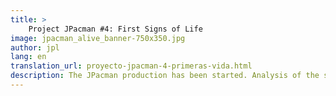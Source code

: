 ```yaml
---
title: >
    Project JPacman #4: First Signs of Life
image: jpacman_alive_banner-750x350.jpg
author: jpl
lang: en
translation_url: proyecto-jpacman-4-primeras-vida.html
description: The JPacman production has been started. Analysis of the source code modules. Making the game code compile with Cocos2d-x.
---
```

